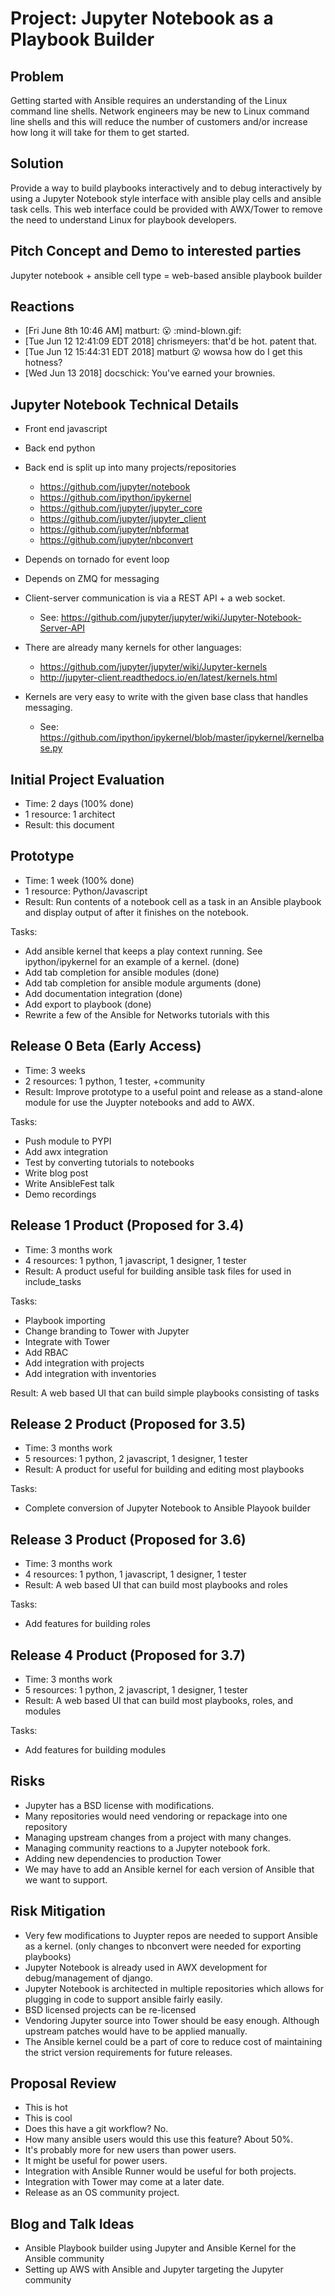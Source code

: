 
Project: Jupyter Notebook as a Playbook Builder
===============================================

Problem
-------

Getting started with Ansible requires an understanding of the Linux command line shells.
Network engineers may be new to Linux command line shells and this will reduce the
number of customers and/or increase how long it will take for them to get started.

Solution
--------

Provide a way to build playbooks interactively and to debug interactively by
using a Jupyter Notebook style interface with ansible play cells and
ansible task cells.   This web interface could be provided with AWX/Tower
to remove the need to understand Linux for playbook developers.


Pitch Concept and Demo to interested parties
--------------------------------------------

Jupyter notebook + ansible cell type = web-based ansible playbook builder


Reactions
---------

* [Fri June 8th 10:46 AM] matburt:  :open_mouth: :mind-blown.gif:
* [Tue Jun 12 12:41:09 EDT 2018] chrismeyers:  that'd be hot.  patent that.
* [Tue Jun 12 15:44:31 EDT 2018] matburt :open_mouth: wowsa how do I get this hotness?
* [Wed Jun 13 2018] docschick: You've earned your brownies.


Jupyter Notebook Technical Details
----------------------------------

* Front end javascript
* Back end python
* Back end is split up into many projects/repositories
  + https://github.com/jupyter/notebook
  + https://github.com/ipython/ipykernel
  + https://github.com/jupyter/jupyter_core
  + https://github.com/jupyter/jupyter_client
  + https://github.com/jupyter/nbformat
  + https://github.com/jupyter/nbconvert

* Depends on tornado for event loop
* Depends on ZMQ for messaging
* Client-server communication is via a REST API + a web socket.
  + See: https://github.com/jupyter/jupyter/wiki/Jupyter-Notebook-Server-API

* There are already many kernels for other languages:
  + https://github.com/jupyter/jupyter/wiki/Jupyter-kernels
  + http://jupyter-client.readthedocs.io/en/latest/kernels.html

* Kernels are very easy to write with the given base class that handles messaging.
  +  See: https://github.com/ipython/ipykernel/blob/master/ipykernel/kernelbase.py



Initial Project Evaluation
---------------------------
* Time: 2 days (100% done)
* 1 resource: 1 architect
* Result: this document


Prototype
---------
* Time: 1 week (100% done)
* 1 resource: Python/Javascript
* Result: Run contents of a notebook cell as a task in an Ansible playbook and
    display output of after it finishes on the notebook.

Tasks:

- Add ansible kernel that keeps a play context running. See ipython/ipykernel for an example of a kernel. (done)
- Add tab completion for ansible modules (done)
- Add tab completion for ansible module arguments (done)
- Add documentation integration (done)
- Add export to playbook (done)
- Rewrite a few of the Ansible for Networks tutorials with this


Release 0 Beta (Early Access)
-----------------------------
* Time: 3 weeks
* 2 resources: 1 python, 1 tester, +community
* Result:  Improve prototype to a useful point and release as a stand-alone module
for use the Juypter notebooks and add to AWX.

Tasks:

- Push module to PYPI
- Add awx integration
- Test by converting tutorials to notebooks
- Write blog post
- Write AnsibleFest talk
- Demo recordings


Release 1 Product (Proposed for 3.4)
------------------------------------
* Time: 3 months work
* 4 resources: 1 python, 1 javascript, 1 designer, 1 tester
* Result: A product useful for building ansible task files for used in include_tasks

Tasks:

- Playbook importing
- Change branding to Tower with Jupyter
- Integrate with Tower
- Add RBAC
- Add integration with projects
- Add integration with inventories

Result:  A web based UI that can build simple playbooks consisting of tasks


Release 2 Product (Proposed for 3.5)
------------------------------------
* Time: 3 months work
* 5 resources: 1 python, 2 javascript, 1 designer, 1 tester
* Result: A product for useful for building and editing most playbooks

Tasks:

- Complete conversion of Jupyter Notebook to Ansible Playook builder

Release 3 Product (Proposed for 3.6)
------------------------------------
* Time: 3 months work
* 4 resources: 1 python, 1 javascript, 1 designer, 1 tester
* Result:  A web based UI that can build most playbooks and roles

Tasks:

- Add features for building roles


Release 4 Product (Proposed for 3.7)
------------------------------------
* Time: 3 months work
* 5 resources: 1 python, 2 javascript, 1 designer, 1 tester
* Result:  A web based UI that can build most playbooks, roles, and modules

Tasks:

- Add features for building modules

Risks
-----

- Jupyter has a BSD license with modifications.
- Many repositories would need vendoring or repackage into one repository
- Managing upstream changes from a project with many changes.
- Managing community reactions to a Jupyter notebook fork.
- Adding new dependencies to production Tower
- We may have to add an Ansible kernel for each version of Ansible that we want to support.

Risk Mitigation
---------------

- Very few modifications to Juypter repos  are needed to support Ansible as a kernel.
    (only changes to nbconvert were needed for exporting playbooks)
- Jupyter Notebook is already used in AWX development for debug/management of django.
- Jupyter Notebook is architected in multiple repositories which allows for plugging
in code to support ansible fairly easily.
- BSD licensed projects can be re-licensed
- Vendoring Jupyter source into Tower should be easy enough. Although upstream patches would have to be applied manually.
- The Ansible kernel could be a part of core to reduce cost of maintaining the strict version requirements for future releases.

Proposal Review
---------------

* This is hot
* This is cool
* Does this have a git workflow?  No.
* How many ansible users would this use this feature?  About 50%.
* It's probably more for new users than power users.
* It might be useful for power users.
* Integration with Ansible Runner would be useful for both projects.
* Integration with Tower may come at a later date.
* Release as an OS community project.


Blog and Talk Ideas
-------------------

* Ansible Playbook builder using Jupyter and Ansible Kernel for the Ansible community
* Setting up AWS with Ansible and Jupyter targeting the Jupyter community

